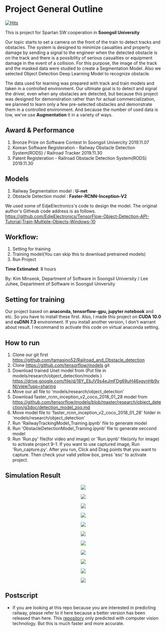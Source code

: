 # Project General Outline
[![Hits](https://hits.seeyoufarm.com/api/count/incr/badge.svg?url=https%3A%2F%2Fgithub.com%2Ftamasino52%2FRailroad_and_Obstacle_detection)](https://hits.seeyoufarm.com)

This is project for Spartan SW cooperation in **Soongsil University**

Our topic starts to set a camera on the front of the train to detect tracks and obstacles. The system is designed to minimize casualties and property damage by sending a signal to the engineer when the detected obstacle is on the track and there is a possibility of serious casualties or equipment damage in the event of a collision. For this purpose, the image of the track and the masked data were studied to create a Segmentation Model. Also we selected Object Detection Deep Learning Model to recognize obstacle.

The data used for learning was prepared with track and train models and taken in a controlled environment. Our ultimate goal is to detect and signal the driver, even when any obstacles are detected, but because this project was designed for demonstration rather than for actual commercialization, we planned to learn only a few pre-selected obstacles and demonstrate them in a controlled environment. And because the number of used data is low, we've use **Augmentation** it in a variety of ways.

## Award & Performance
1. Bronze Prize on Software Contest In Soongsil Univercity 2019.11.07
2. Korean Software Registeration - Railway Obstacle Detection System(RODS) / Railroad Tracker 2019.11.30
3. Patent Registeration - Railroad Obstacle Detection System(RODS) 2019.11.30

## Models
1. Railway Segmentation model : **U-net**
2. Obstacle Detection model : **Faster-RCNN-Inception-V2**

We used some of EdjeElectronics's code to design the model. The original author's Githeub code address is as follows.
https://github.com/EdjeElectronics/TensorFlow-Object-Detection-API-Tutorial-Train-Multiple-Objects-Windows-10
    
## Workflow:
1. Setting for training
2. Training model(You can skip this to download pretrained models)
3. Run Project

**Time Estimated**: 8 hours

By: Kim Minseok, Department of Software in Soongsil University / 
 Lee Juhee, Department of Software in Soongsil University

## Setting for training
Our project based on **anaconda, tensorflow-gpu, jupyter notebook** and etc. So you have to install these first.
Also, I made this project on **CUDA 10.0** and **cuDNN 7.3** environment. If you install another version, I don't warrant about result.
I recommand to activate this code on virtual anaconda setting.

## How to run
1. Clone our git first
https://github.com/tamasino52/Railroad_and_Obstacle_detection
2. Clone https://github.com/tensorflow/models git
3. Download trained Unet model from (Put file in models/research/object_detection/models )
https://drive.google.com/file/d/18Y_EbJV9s4eJmFDg69uH46xgynHb9vNl/view?usp=sharing
4. Move our all file to 'models/research/object_detection'
5. Download faster_rcnn_inception_v2_coco_2018_01_28 model from https://github.com/tensorflow/models/blob/master/research/object_detection/g3doc/detection_model_zoo.md
6. Move model file to 'faster_rcnn_inception_v2_coco_2018_01_28' folder in 'models/research/object_detection'
7. Run 'RailwayTrackingModel_Training.ipynb' file to generate model
8. Run 'ObstacleDetectionModel_Training.ipynb' file to generate seccond model
9. Run 'Run.py' file(for video and image) or 'Run.ipynb' file(only for image)  to activate project
9-1. If you want to use captured image, Run 'Run_capture.py'. After you run, Click and Drag points that you want to capture. Then check your valid yellow box, press 'esc' to activate project.

## Simulation Result
<p align="center">
  <img src="/simulation/test (1).JPG">
</p>
<p align="center">
  <img src="/simulation/test (2).JPG">
</p>
<p align="center">
  <img src="/simulation/test (3).JPG">
</p>
<p align="center">
  <img src="/simulation/test (4).JPG">
</p>
<p align="center">
  <img src="/simulation/test (5).JPG">
</p>
<p align="center">
  <img src="/simulation/test (6).JPG">
</p>
<p align="center">
  <img src="/simulation/test (7).JPG">
</p>
<p align="center">
  <img src="/simulation/test (8).JPG">
</p>
<p align="center">
  <img src="/simulation/test (9).JPG">
</p>
<p align="center">
  <img src="/simulation/test (10).JPG">
</p>
<p align="center">
  <img src="/simulation/test (11).JPG">
</p>

## Postscript
- If you are looking at this repo because you are interested in predicting railway, please refer to it here because a better version has been released than here. This <a href="https://github.com/tamasino52/Railway_detection">repository</a> only predicted with computer vision technology. But this is much faster and more accurate. 
